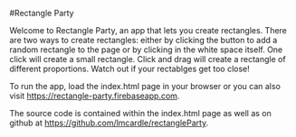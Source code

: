 #Rectangle Party

Welcome to Rectangle Party, an app that lets you create rectangles.  There are two ways to create rectangles: either by clicking the button to add a random rectangle to the page or by clicking in the white space itself. One click will create a small rectangle.  Click and drag will create a rectangle of different proportions.  Watch out if your rectablges get too close!

To run the app, load the index.html page in your browser or you can also visit https://rectangle-party.firebaseapp.com.

The source code is contained within the index.html page as well as on github at https://github.com/lmcardle/rectangleParty.